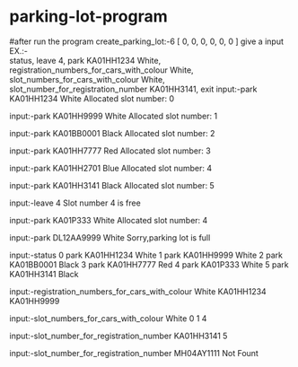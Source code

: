 # parking-lot-program

#after run the program
create_parking_lot:-6
[ 0, 0, 0, 0, 0, 0 ]
give a input    
    EX.:-       
        status, 
        leave 4,
        park KA01HH1234 White,
        registration_numbers_for_cars_with_colour White,
        slot_numbers_for_cars_with_colour White,
        slot_number_for_registration_number KA01HH3141,
        exit
input:-park KA01HH1234 White
Allocated slot number: 0

input:-park KA01HH9999 White
Allocated slot number: 1

input:-park KA01BB0001 Black
Allocated slot number: 2

input:-park KA01HH7777 Red
Allocated slot number: 3

input:-park KA01HH2701 Blue
Allocated slot number: 4

input:-park KA01HH3141 Black
Allocated slot number: 5

input:-leave 4
Slot number 4 is free

input:-park KA01P333 White
Allocated slot number: 4

input:-park DL12AA9999 White
Sorry,parking lot is full 

input:-status
0 park KA01HH1234 White
1 park KA01HH9999 White
2 park KA01BB0001 Black
3 park KA01HH7777 Red
4 park KA01P333 White
5 park KA01HH3141 Black

input:-registration_numbers_for_cars_with_colour White
KA01HH1234
KA01HH9999

input:-slot_numbers_for_cars_with_colour White
0
1
4

input:-slot_number_for_registration_number KA01HH3141
5

input:-slot_number_for_registration_number MH04AY1111
Not Fount
